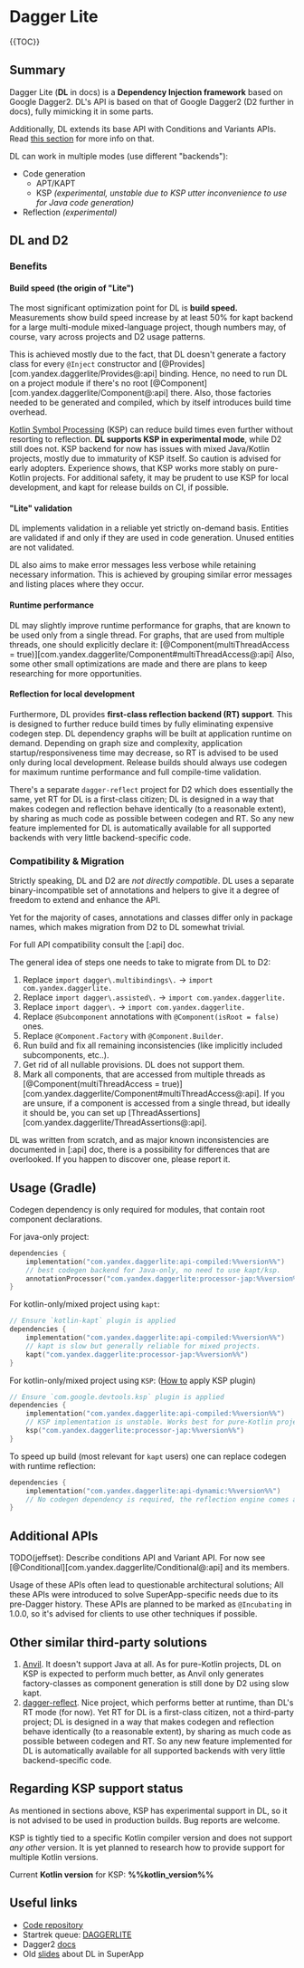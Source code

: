 # Dagger Lite

{{TOC}}

## Summary

Dagger Lite (**DL** in docs) is a **Dependency Injection framework** based on Google Dagger2.
DL's API is based on that of Google Dagger2 (D2 further in docs), fully mimicking it in some parts.

Additionally, DL extends its base API with Conditions and Variants APIs.
Read <a href="#additional-apis">this section</a> for more info on that.

DL can work in multiple modes (use different "backends"):

- Code generation
  - APT/KAPT
  - KSP _(experimental, unstable due to KSP utter inconvenience to use for Java code generation)_
- Reflection _(experimental)_

## DL and D2

### Benefits

#### Build speed (the origin of "Lite")

The most significant optimization point for DL is **build speed.**
Measurements show build speed increase by at least 50% for kapt backend for a large multi-module mixed-language project,
though numbers may, of course, vary across projects and D2 usage patterns.

This is achieved mostly due to the fact, that DL doesn't generate a factory class for every `@Inject` constructor and
[@Provides][com.yandex.daggerlite/Provides@:api] binding.
Hence, no need to run DL on a project module if there's no root [@Component][com.yandex.daggerlite/Component@:api]
there.
Also, those factories needed to be generated and compiled, which by itself introduces build time overhead.

[Kotlin Symbol Processing](https://kotlinlang.org/docs/ksp-overview.html)
(KSP) can reduce build times even further without resorting to reflection.
**DL supports KSP in experimental mode**, while D2 still does not.
KSP backend for now has issues with mixed Java/Kotlin projects, mostly due to immaturity of KSP itself.
So caution is advised for early adopters. Experience shows, that KSP works more stably on pure-Kotlin projects.
For additional safety, it may be prudent to use KSP for local development, and kapt for release builds on CI,
if possible.

#### "Lite" validation

DL implements validation in a reliable yet strictly on-demand basis. Entities are validated if and only if they are
used in code generation. Unused entities are not validated.

DL also aims to make error messages less verbose while retaining necessary information. This is achieved by grouping
similar error messages and listing places where they occur.

#### Runtime performance

DL may slightly improve runtime performance for graphs, that are known to be used only from a single thread.
For graphs, that are used from multiple threads, one should explicitly declare it:
[@Component(multiThreadAccess = true)][com.yandex.daggerlite/Component#multiThreadAccess@:api]
Also, some other small optimizations are made and there are plans to keep researching for more opportunities.

#### Reflection for local development

Furthermore, DL provides **first-class reflection backend (RT) support**.
This is designed to further reduce build times by fully eliminating expensive codegen step.
DL dependency graphs will be built at application runtime on demand.
Depending on graph size and complexity, application startup/responsiveness time may decrease,
so RT is advised to be used only during local development.
Release builds should always use codegen for maximum runtime performance and full compile-time validation.

There's a separate `dagger-reflect` project for D2 which does essentially the same,
yet RT for DL is a first-class citizen;
DL is designed in a way that makes codegen and reflection behave identically (to a reasonable extent), by sharing as
much code as possible between codegen and RT. So any new feature implemented for DL is automatically available for all
supported backends with very little backend-specific code.

### Compatibility & Migration

Strictly speaking, DL and D2 are _not directly compatible_.
DL uses a separate binary-incompatible set of annotations and helpers
to give it a degree of freedom to extend and enhance the API.

Yet for the majority of cases, annotations and classes differ only in package names,
which makes migration from D2 to DL somewhat trivial.

For full API compatibility consult the [:api] doc.

The general idea of steps one needs to take to migrate from DL to D2:

1. Replace `import dagger\.multibindings\.` -> `import com.yandex.daggerlite.`
2. Replace `import dagger\.assisted\.` -> `import com.yandex.daggerlite.`
3. Replace `import dagger\.` -> `import com.yandex.daggerlite.`
4. Replace `@Subcomponent` annotations with `@Component(isRoot = false)` ones.
5. Replace `@Component.Factory` with `@Component.Builder`.
6. Run build and fix all remaining inconsistencies (like implicitly included subcomponents, etc..).
7. Get rid of all nullable provisions. DL does not support them.
8. Mark all components, that are accessed from multiple threads as
   [@Component(multiThreadAccess = true)][com.yandex.daggerlite/Component#multiThreadAccess@:api].
   If you are unsure, if a component is accessed from a single thread, but ideally it should be,
   you can set up [ThreadAssertions][com.yandex.daggerlite/ThreadAssertions@:api].

DL was written from scratch, and as major known inconsistencies are documented in [:api] doc,
there is a possibility for differences that are overlooked.
If you happen to discover one, please report it.

## Usage (Gradle)

Codegen dependency is only required for modules, that contain root component declarations.

For java-only project:

```kotlin
dependencies {
    implementation("com.yandex.daggerlite:api-compiled:%%version%%")
    // best codegen backend for Java-only, no need to use kapt/ksp.
    annotationProcessor("com.yandex.daggerlite:processor-jap:%%version%%")
}
```

For kotlin-only/mixed project using `kapt`:

```kotlin
// Ensure `kotlin-kapt` plugin is applied
dependencies {
    implementation("com.yandex.daggerlite:api-compiled:%%version%%")
    // kapt is slow but generally reliable for mixed projects.
    kapt("com.yandex.daggerlite:processor-jap:%%version%%")
}
```

For kotlin-only/mixed project using `KSP`:
([How to](https://kotlinlang.org/docs/ksp-quickstart.html#use-your-own-processor-in-a-project) apply KSP plugin)

```kotlin
// Ensure `com.google.devtools.ksp` plugin is applied
dependencies {
    implementation("com.yandex.daggerlite:api-compiled:%%version%%")
    // KSP implementation is unstable. Works best for pure-Kotlin projects.
    ksp("com.yandex.daggerlite:processor-jap:%%version%%")
}
```

To speed up build (most relevant for `kapt` users) one can replace codegen with runtime reflection:

```kotlin
dependencies {
    implementation("com.yandex.daggerlite:api-dynamic:%%version%%")
    // No codegen dependency is required, the reflection engine comes as a dependency of the `api-dynamic` artifact.
}
```

## Additional APIs

TODO(jeffset): Describe conditions API and Variant API.
For now see [@Conditional][com.yandex.daggerlite/Conditional@:api] and its members.

Usage of these APIs often lead to questionable architectural solutions; 
All these APIs were introduced to solve SuperApp-specific needs due to its pre-Dagger history.
These APIs are planned to be marked as `@Incubating` in 1.0.0, 
so it's advised for clients to use other techniques if possible.

## Other similar third-party solutions

1. [Anvil](https://github.com/square/anvil). It doesn't support Java at all.
   As for pure-Kotlin projects, DL on KSP is expected to perform much better, as Anvil only generates
   factory-classes as component generation is still done by D2 using slow kapt.
2. [dagger-reflect](https://github.com/JakeWharton/dagger-reflect). Nice project,
   which performs better at runtime, than DL's RT mode (for now).
   Yet RT for DL is a first-class citizen, not a third-party project;
   DL is designed in a way that makes codegen and reflection behave identically (to a reasonable extent),
   by sharing as much code as possible between codegen and RT.
   So any new feature implemented for DL is automatically available for all
   supported backends with very little backend-specific code.

## Regarding KSP support status

As mentioned in sections above, KSP has experimental support in DL,
so it is not advised to be used in production builds.
Bug reports are welcome.

KSP is tightly tied to a specific Kotlin compiler version and does not support _any other_ version.
It is yet planned to research how to provide support for multiple Kotlin versions.

Current **Kotlin version** for KSP: **%%kotlin_version%%**

## Useful links

- [Code repository](%%repo_link%%)
- Startrek queue: [DAGGERLITE](https://st.yandex-team.ru/DAGERLITE)
- Dagger2 [docs](https://dagger.dev/dev-guide/)
- Old [slides](https://nda.ya.ru/t/DPG9wglr4sj2v6) about DL in SuperApp
